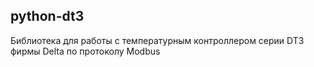 ## python-dt3 ##

Библиотека для работы с температурным контроллером серии DT3 фирмы Delta по протоколу Modbus
